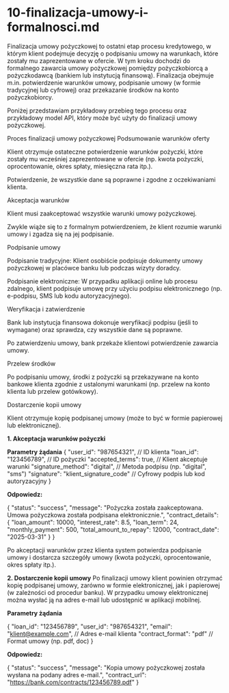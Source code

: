 # 10-finalizacja-umowy-i-formalnosci.md



Finalizacja umowy pożyczkowej to ostatni etap procesu kredytowego, w którym klient podejmuje decyzję o podpisaniu umowy na warunkach, które zostały mu zaprezentowane w ofercie. W tym kroku dochodzi do formalnego zawarcia umowy pożyczkowej pomiędzy pożyczkobiorcą a pożyczkodawcą (bankiem lub instytucją finansową). Finalizacja obejmuje m.in. potwierdzenie warunków umowy, podpisanie umowy (w formie tradycyjnej lub cyfrowej) oraz przekazanie środków na konto pożyczkobiorcy.

Poniżej przedstawiam przykładowy przebieg tego procesu oraz przykładowy model API, który może być użyty do finalizacji umowy pożyczkowej.

Proces finalizacji umowy pożyczkowej
Podsumowanie warunków oferty

Klient otrzymuje ostateczne potwierdzenie warunków pożyczki, które zostały mu wcześniej zaprezentowane w ofercie (np. kwota pożyczki, oprocentowanie, okres spłaty, miesięczna rata itp.).

Potwierdzenie, że wszystkie dane są poprawne i zgodne z oczekiwaniami klienta.

Akceptacja warunków

Klient musi zaakceptować wszystkie warunki umowy pożyczkowej.

Zwykle wiąże się to z formalnym potwierdzeniem, że klient rozumie warunki umowy i zgadza się na jej podpisanie.

Podpisanie umowy

Podpisanie tradycyjne: Klient osobiście podpisuje dokumenty umowy pożyczkowej w placówce banku lub podczas wizyty doradcy.

Podpisanie elektroniczne: W przypadku aplikacji online lub procesu zdalnego, klient podpisuje umowę przy użyciu podpisu elektronicznego (np. e-podpisu, SMS lub kodu autoryzacyjnego).

Weryfikacja i zatwierdzenie

Bank lub instytucja finansowa dokonuje weryfikacji podpisu (jeśli to wymagane) oraz sprawdza, czy wszystkie dane są poprawne.

Po zatwierdzeniu umowy, bank przekaże klientowi potwierdzenie zawarcia umowy.

Przelew środków

Po podpisaniu umowy, środki z pożyczki są przekazywane na konto bankowe klienta zgodnie z ustalonymi warunkami (np. przelew na konto klienta lub przelew gotówkowy).

Dostarczenie kopii umowy

Klient otrzymuje kopię podpisanej umowy (może to być w formie papierowej lub elektronicznej).


**1. Akceptacja warunków pożyczki**

**Parametry żądania**
{
  "user_id": "987654321",   // ID klienta
  "loan_id": "123456789",   // ID pożyczki
  "accepted_terms": true,   // Klient akceptuje warunki
  "signature_method": "digital", // Metoda podpisu (np. "digital", "sms")
  "signature": "klient_signature_code" // Cyfrowy podpis lub kod autoryzacyjny
}


**Odpowiedz:**

{
  "status": "success",
  "message": "Pożyczka została zaakceptowana. Umowa pożyczkowa została podpisana elektronicznie.",
  "contract_details": {
    "loan_amount": 10000,
    "interest_rate": 8.5,
    "loan_term": 24,
    "monthly_payment": 500,
    "total_amount_to_repay": 12000,
    "contract_date": "2025-03-31"
  }
}


Po akceptacji warunków przez klienta system potwierdza podpisanie umowy i dostarcza szczegóły umowy (kwota pożyczki, oprocentowanie, okres spłaty itp.).


**2. Dostarczenie kopii umowy**
Po finalizacji umowy klient powinien otrzymać kopię podpisanej umowy, zarówno w formie elektronicznej, jak i papierowej (w zależności od procedur banku). W przypadku umowy elektronicznej można wysłać ją na adres e-mail lub udostępnić w aplikacji mobilnej.


**Parametry żądania**

{
  "loan_id": "123456789",
  "user_id": "987654321",
  "email": "klient@example.com",    // Adres e-mail klienta
  "contract_format": "pdf"         // Format umowy (np. pdf, doc)
}


**Odpowiedz:**

{
  "status": "success",
  "message": "Kopia umowy pożyczkowej została wysłana na podany adres e-mail.",
  "contract_url": "https://bank.com/contracts/123456789.pdf"
}


